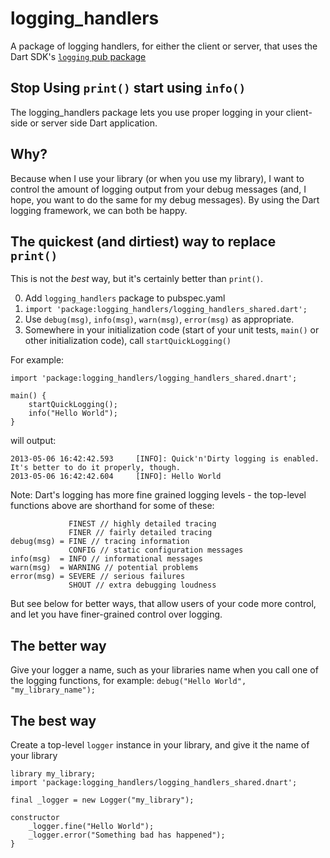 logging_handlers
================

A package of logging handlers, for either the client or server, that uses the 
Dart SDK's [`logging` pub package](http://pub.dartlang.org/packages/logging)

Stop Using `print()` start using `info()`
--------------------

The logging_handlers package lets you use proper logging in your client-side or
server side Dart application.

Why?
----

Because when I use your library (or when you use my library), I want to control
the amount of logging output from your debug messages (and, I hope, you want to
do the same for my debug messages).  By using the Dart logging framework, we 
can both be happy.

The quickest (and dirtiest) way to replace `print()`
-------------------------------------

This is not the *best* way, but it's certainly better than `print()`.

0. Add `logging_handlers` package to pubspec.yaml
1. `import 'package:logging_handlers/logging_handlers_shared.dart';`
2. Use `debug(msg)`, `info(msg)`, `warn(msg)`, `error(msg)` as appropriate.
3. Somewhere in your initialization code (start of your unit tests, `main()` 
or other initialization code), call `startQuickLogging()`

For example:

    import 'package:logging_handlers/logging_handlers_shared.dnart';

    main() {
    	startQuickLogging();
    	info("Hello World");
    }

will output:

    2013-05-06 16:42:42.593		[INFO]:	Quick'n'Dirty logging is enabled.  It's better to do it properly, though.
    2013-05-06 16:42:42.604		[INFO]:	Hello World

Note: Dart's logging has more fine grained logging levels - the top-level 
functions above are shorthand for some of these:

                 FINEST // highly detailed tracing
                 FINER // fairly detailed tracing 
    debug(msg) = FINE // tracing information
                 CONFIG // static configuration messages
    info(msg)  = INFO // informational messages
    warn(msg)  = WARNING // potential problems
    error(msg) = SEVERE // serious failures
                 SHOUT // extra debugging loudness

But see below for better ways, that allow users of your code more control, and 
let you have finer-grained control over logging.

The better way
--------------

Give your logger a name, such as your libraries name when you call one of the 
logging functions, for example: `debug("Hello World", "my_library_name");`

The best way
------------

Create a top-level `logger` instance in your library, and give it the name of 
your library

    library my_library;
    import 'package:logging_handlers/logging_handlers_shared.dnart';

    final _logger = new Logger("my_library");

    constructor
    	_logger.fine("Hello World");
    	_logger.error("Something bad has happened");
    }

